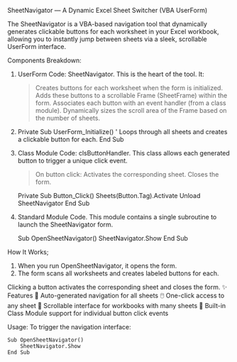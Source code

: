 SheetNavigator — A Dynamic Excel Sheet Switcher (VBA UserForm)

The SheetNavigator is a VBA-based navigation tool that dynamically generates clickable buttons for each worksheet in your Excel workbook, allowing you to instantly jump between sheets via a sleek, scrollable UserForm interface.

Components Breakdown:
1) UserForm Code: SheetNavigator. This is the heart of the tool. It:
   > Creates buttons for each worksheet when the form is initialized.
   > Adds these buttons to a scrollable Frame (SheetFrame) within the form.
   > Associates each button with an event handler (from a class module).
   > Dynamically sizes the scroll area of the Frame based on the number of sheets.
2) Private Sub UserForm_Initialize()
   ' Loops through all sheets and creates a clickable button for each.
   End Sub
3) Class Module Code: clsButtonHandler. This class allows each generated button to trigger a unique click event.
   > On button click:
   > Activates the corresponding sheet.
   > Closes the form.

    Private Sub Button_Click()
        Sheets(Button.Tag).Activate
        Unload SheetNavigator
    End Sub

4) Standard Module Code. This module contains a single subroutine to launch the SheetNavigator form.

    Sub OpenSheetNavigator()
        SheetNavigator.Show
    End Sub

How It Works;
1) When you run OpenSheetNavigator, it opens the form.
2) The form scans all worksheets and creates labeled buttons for each.

Clicking a button activates the corresponding sheet and closes the form.
✨ Features
📌 Auto-generated navigation for all sheets
🖱️ One-click access to any sheet
📜 Scrollable interface for workbooks with many sheets
🧩 Built-in Class Module support for individual button click events

Usage: To trigger the navigation interface:
    
    Sub OpenSheetNavigator()
        SheetNavigator.Show
    End Sub

